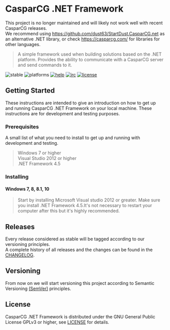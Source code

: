 # CasparCG .NET Framework

This project is no longer maintained and will likely not work well with recent CasparCG releases.  
We recommend using https://github.com/dust63/StartDust.CasparCG.net as an alternative .NET library, or check https://casparcg.com/ for libraries for other languages.



> A simple framework used when building solutions based on the .NET platform. Provides the ability to communicate with a CasparCG server and send commands to it.

![stable](https://img.shields.io/badge/stable-v1.0.0-lightgray.svg?style=flat-square)
![platforms](https://img.shields.io/badge/platforms-windows-brightgreen.svg?style=flat-square)
[![help](https://img.shields.io/badge/help-community%20forum-green.svg?style=flat-square)](https://casparcg.com/forum)
[![irc](https://img.shields.io/badge/irc-%23casparcg-green.svg?style=flat-square)](https://kiwiirc.com/client/sinisalo.freenode.net/?nick=Guest|?#CasparCG)
[![license](https://img.shields.io/badge/license-GPLv3-blue.svg?style=flat-square)](LICENSE)


## Getting Started
These instructions are intended to give an introduction on how to get up and running CasparCG .NET Framework on your local machine. These instructions are for development and testing purposes.


### Prerequisites
A small list of what you need to install to get up and running with development and testing.

> Windows 7 or higher  
> Visual Studio 2012 or higher  
> .NET Framework 4.5


### Installing

#### Windows 7, 8, 8.1, 10
> Start by installing Microsoft Visual studio 2012 or greater. Make sure you install .NET Framework 4.5.It's not necessary to restart your computer after this but it's highly recommended.


## Releases
Every release considered as stable will be tagged according to our versioning principles.  
A complete history of all releases and the changes can be found in the [CHANGELOG](CHANGELOG).  


## Versioning
From now on we will start versioning this project according to Semantic Versioning [(SemVer)][1] principles.

[1]: https://semver.org/


## License
CasparCG .NET Framework is distributed under the GNU General Public License GPLv3 or higher, see [LICENSE](LICENSE) for details.
